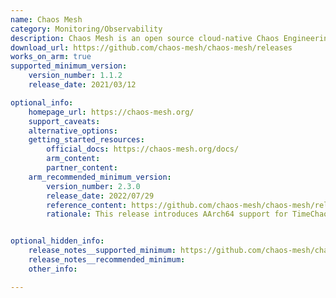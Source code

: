 ```yaml
---
name: Chaos Mesh
category: Monitoring/Observability
description: Chaos Mesh is an open source cloud-native Chaos Engineering platform. It offers various types of fault simulation.
download_url: https://github.com/chaos-mesh/chaos-mesh/releases
works_on_arm: true
supported_minimum_version:
    version_number: 1.1.2
    release_date: 2021/03/12

optional_info:
    homepage_url: https://chaos-mesh.org/
    support_caveats:
    alternative_options:
    getting_started_resources:
        official_docs: https://chaos-mesh.org/docs/
        arm_content:
        partner_content:
    arm_recommended_minimum_version:
        version_number: 2.3.0
        release_date: 2022/07/29
        reference_content: https://github.com/chaos-mesh/chaos-mesh/releases/tag/v2.3.0
        rationale: This release introduces AArch64 support for TimeChaos and a new BlockChaos implementation in chaos-daemon, expanding chaos testing capabilities. Significant Helm chart enhancements include improved update strategies, PSP policy relaxation, and OpenAPI-based client updates. Several bug fixes were applied, including compatibility with Kubernetes >1.24 and stability improvements across JVMChaos, NetworkChaos, and StressChaos. ARM support is reinforced with new integration tests and cleanup of ARM-specific CI and scripts.


optional_hidden_info:
    release_notes__supported_minimum: https://github.com/chaos-mesh/chaos-mesh/releases/tag/v1.1.2
    release_notes__recommended_minimum:
    other_info:

---
```

